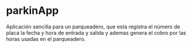 # parkinApp
Aplicación sencilla para un parqueadero, que esta registra el número de placa la fecha y hora de entrada y salida y ademas genera el cobro por las horas usadas en el parqueadero.
